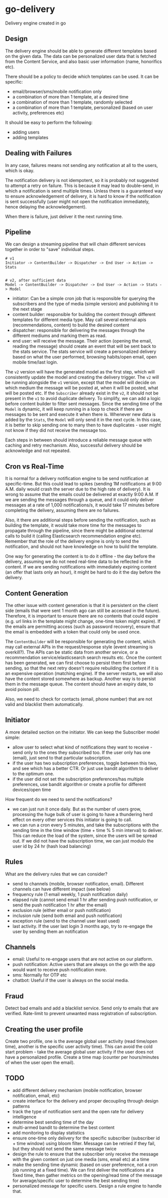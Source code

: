 # go-delivery
Delivery engine created in go

## Design

The delivery engine should be able to generate different templates based on the
given data. The data can be personalized user data that is fetched from the
Content Service, and also basic user information (name, honorifics etc). 

There should be a policy to decide which templates can be used. It can be
specific:

- email/browser/sms/mobile notification only
- a combination of more than 1 template, at a desired time
- a combination of more than 1 template, randomly selected
- a combination of more than 1 template, personalized (based on user activity,
preferences etc)


It should be easy to perform the following:
- adding users
- adding templates

## Dealing with Failures

In any case, failures means not sending any notification at all to the users,
which is okay.

The notification delivery is not idempotent, so it is probably not suggested to
attempt a retry on failure. This is because it may lead to double-send, in
which a notification is send multiple times. Unless there is a guaranteed way
to ensure acknowledgement of delivery, it is hard to know if the notification
is sent successfully (user might not open the notification immediately, hence
delaying the acknowledgement). 

When there is failure, just deliver it the next running time.

## Pipeline

We can design a streaming pipeline that will chain different services together in order to "save" individual steps.

```
# v1
Initiator -> ContentBuilder -> Dispatcher -> End User -> Action -> Stats


# v2, after sufficient data
Model -> ContentBuilder -> Dispatcher -> End User -> Action -> Stats -> Model
```

- initiator: Can be a simple cron job that is responsible for querying the subscribers and the type of media (simple version) and publishing it to the next stage
- content builder: responsible for building the content through different templates for different media type. May call several external apis (recommendations, content) to build the desired content
- dispatcher: responsible for delivering the messages through the different mediums and marking them as read.
- end user: will receive the message. Their action (opening the email, reading the message) should create an event that will be sent back to the stats service. The stats service will create a personalized delivery based on what the user performed, browsing habits/open email, open mobile time/last login. 

The `v2` version will have the generated model as the first step, which will consistently update the model and creating the delivery trigger. The `v2` will be running alongside the `v1` version, except that the model will decide on which medium the message will be posted at, when it will be posted, what will be posted etc. If the `Subscriber` already exist in the `v2`, it should not be present in the `v1` to avoid duplicate delivery. To simplify, we can add a logic before content builder to filter sent messages. Since the sending time of the `Model` is dynamic, it will keep running in a loop to check if there are messages to be sent and execute it when there is. Whenever new data is added by the `Stats`, the `Model` will only send it in the next cycle. In this case, it is better to skip sending one to many then to have duplicates - user might not know if they did not receive the message too.

Each steps in between should introduce a reliable message queue with caching and retry mechanism. Also, successful delivery should be acknowledge and not repeated.

## Cron vs Real-Time

It is normal for a delivery notification engine to be send notification at
specific-time. But this could lead to spikes (sending 1M notifications at 9:00
A.M. daily would crash the server due to the high rate of delivery). It is
wrong to assume that the emails could be delivered at exactly 9:00 A.M. If we
are sending the messages through a queue, and it could only deliver messages at
a rate of 1,000 notifications/s, it would take 17 minutes before completing the
delivery, assuming there are no failures.

Also, it there are additional steps before sending the notification, such as
building the template, it would take more time for the messages to propagate
through the pipeline, since there might be additional external calls to build
it (calling Elasticsearch recommendation engine etc). Remember that the role of
the delivery engine is only to send the notification, and should not have
knowledge on how to build the template.


One way for generating the content is to do it offline - the day before the
delivery, assuming we do not need real-time data to be reflected in the
content. If we are sending notifications with immediately expiring content (an
offer that lasts only an hour), it might be hard to do it the day before the
delivery.


## Content Generation

The other issue with content generation is that it is persistent on the client
side (emails that were sent 1 month ago can still be accessed in the future).
Therefore, it is important to ensure there are no contents that could expire
(e.g. url links in the template might change, one-time token might expire). If
the emails are permitting access (such as password recovery), ensure that the
email is embedded with a token that could only be used once.

The `ContentBuilder` will be responsible for generating the content, which may call external APIs in the request/response style (event streaming is overkill?). The APIs can be static data from another service, or a recommendation service/elasticsearch search results etc. Once the content has been generated, we can first choose to persist them first before sending, so that the next retry doesn't require rebuilding the content if it is an expensive operation (matching engine). If the server restarts, we will also have the content stored somewhere as backup. Another way is to persist them in the message queue. The content should have an expiry date, to avoid poison pill. 

Also, we need to check for contacts (email, phone number) that are not valid and blacklist them automatically.


## Initiator

A more detailed section on the initiator. We can keep the Subscriber model simple:

- allow user to select what kind of notifications they want to receive - send only to the ones they subscribed too. If the user only has one (email), just send to that particular subscription. 
- if the user has two subscription preferences, toggle between this two, and see which has a better CTR. Or just use bandit algorithm to deliver to the optimum one.
- if the user did not set the subscription preferences/has multiple preferences, use bandit algorithm or create a profile for different devices/open time

How frequent do we need to send the notifications?

- we can just run it once daily. But as the number of users grow, processing the huge bulk of user is going to have a thundering herd effect on every other services this initiator is going to call.
- we can run a cron every 5 minutes, and take the subscriptions with the sending time in the time window (time +  time % 5 min interval) to deliver. This can reduce the load of the system, since the users will be spread out. If we did not have the subscription time, we can just modulo the user id by 24 hr (hash load balancing)

## Rules 

What are the delivery rules that we can consider?
- send to channels (mobile, browser notification, email). Different channels can have different impact (see below)
- frequency rule (1 email weekly, 1 push notification daily)
- elapsed rule (cannot send email 1 hr after sending push notification, or send the push notification 1 hr after the email)
- exclusion rule (either email or push notification)
- inclusion rule (send both email and push notification)
- exception rule (send to the channel user least used)
- last activity. If the user last login 3 months ago, try to re-engage the user by sending them an notification

## Channels

- email: Useful to re-engage users that are not active on our platform.
- push notification: Active users that are always on the go with the app would want to receive push notification more.
- sms: Normally for OTP etc
- chatbot: Useful if the user is always on the social media.

## Fraud

Detect bad emails and add a blacklist service. Send only to emails that are verified. Rate-limit to prevent unwanted mass registration of subscription. 

## Creating the user profile

Create two profile, one is the average global user activity (read time/open time), another is the specific user activity time). This can avoid the cold start problem - take the average global user activity if the user does not have a personalized profile. Create a time map (counter per hours/minutes of when the user open the email).

## TODO

- add different delivery mechanism (mobile notification, browser notification, email, etc)
- create interface for the delivery and proper decoupling through design patterns
- track the type of notification sent and the open rate for delivery intelligence
- determine best sending time of the day
- multi-armed bandit to determine the best content
- add monitoring to display statistics
- ensure one-time only delivery for the specific subscriber (subscriber id + time window) using bloom filter. Message can be retried if they fail, but they should not send the same message twice
- design the rule to ensure that the subscriber only receive the message with the given content on just one media (sms, email etc) at a time
- make the sending time dynamic (based on user preference, not a cron job running at a fixed time). We can first deliver the notifications at a fixed time, then gather metrics on the opening/read time of the message for average/specific user to determine the best sending time)
- personalized message for specific users. Design a rule engine to handle that.
